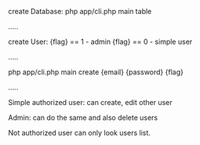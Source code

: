 create Database: 
php app/cli.php main table

.....

create User: 
{flag} == 1 - admin
{flag} == 0 - simple user 

.....

php app/cli.php main create {email} {password} {flag}

.....

Simple authorized user: can create, edit other user

Admin: can do the same and also delete users

Not authorized user can only look users list.
